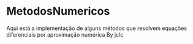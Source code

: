 # MetodosNumericos
Aqui está a implementação de alguns métodos que resolvem equações diferenciais por aproximação numérica 
By jclc
